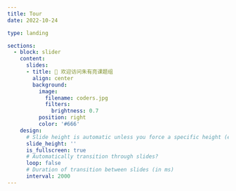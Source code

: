 ```yaml
---
title: Tour
date: 2022-10-24

type: landing

sections:
  - block: slider
    content:
      slides:
      - title: 👋 欢迎访问朱有亮课题组
        align: center
        background:
          image:
            filename: coders.jpg
            filters:
              brightness: 0.7
          position: right
          color: '#666'
    design:
      # Slide height is automatic unless you force a specific height (e.g. '400px')
      slide_height: ''
      is_fullscreen: true
      # Automatically transition through slides?
      loop: false
      # Duration of transition between slides (in ms)
      interval: 2000
---
```

